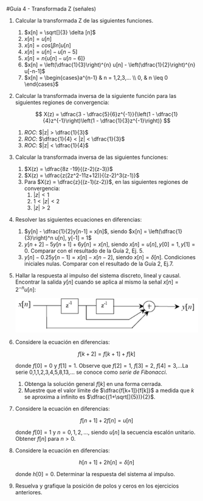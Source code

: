 #Guía 4 - Transformada Z (señales)

1.  Calcular la transformada Z de las siguientes funciones.
    
    1.  $x[n] = \sqrt[]{3} \delta [n]$
    1.  $x[n] = u[n]$
    1.  $x[n] = cos [\beta n] u[n]$
    1.  $x[n] = u[n] - u[n-5]$
    1.  $x[n] = n\{u[n] - u[n-6]\}$
    1.  $x[n] = \left(\dfrac{1}{3}\right)^{n} u[n] - \left(\dfrac{1}{2}\right)^{n} u[-n-1]$
    1.  $x[n] = \begin{cases}a^{n-1} & n = 1,2,3,... \\ 0, & n \leq 0 \end{cases}$

1.  Calcular la transformada inversa de la siguiente función para las siguientes regiones de convergencia:

    $$ X(z) = \dfrac{3 - \dfrac{5}{6}z^{-1}}{\left(1 - \dfrac{1}{4}z^{-1}\right)\left(1 - \dfrac{1}{3}z^{-1}\right)} $$

    1.  _ROC_: $|z| > \dfrac{1}{3}$
    1.  _ROC_: $\dfrac{1}{4} < |z| < \dfrac{1}{3}$
    1.  _ROC_: $|z| < \dfrac{1}{4}$

1.  Calcular la transformada inversa de las siguientes funciones:

    1.  $X(z) = \dfrac{8z -19}{(z-2)(z-3)}$
    1.  $X(z) = \dfrac{z(2z^2-11z+12)}{(z-2)^3(z-1)}$
    1.  Para $X(z) = \dfrac{z}{(z-1)(z-2)}$, en las siguientes regiones de convergencia:
        1.  $|z|<1$
        1.  $1<|z|<2$
        1.  $|z|>2$

1.  Resolver las siguientes ecuaciones en diferencias:
    
    1.  $y[n] - \dfrac{1}{2}y[n-1] = x[n]$, siendo $x[n] = \left(\dfrac{1}{3}\right)^n u[n], y[-1] = 1$
    1.  $y[n+2]- 5y[n+1]+6y[n] = x[n]$, siendo $x[n] = u[n], y[0] = 1, y[1] = 0$. Comparar con el resultado de la Guía 2, Ej. 5.
    1.  $y[n]-0.25y[n-1] = x[n] - x[n-2]$, siendo $x[n] = \delta[n]$. Condiciones iniciales nulas. Comparar con el resultado de la Guía 2, Ej.7.

1.  Hallar la respuesta al impulso del sistema discreto, lineal y causal. Encontrar la salida $y[n]$ cuando se aplica al mismo la señal $x[n] = 2^{-n}u[n]$:
    
    ![Señal ej 5](./img/ej5_g4.png "Señal ejercicio 5")

1.  Considere la ecuación en diferencias:

    $$ f[k+2] = f [k+1] + f[k] $$

    donde $f[0] = 0$ y $f[1] = 1$. Observe que $f[2] = 1$, $f[3] = 2$, $f[4] = 3$,...La serie 0,1,1,2,3,4,5,8,13,... se conoce como _serie de Fibonacci_.

    1.  Obtenga la solución general $f[k]$ en una forma cerrada.
    1.  Muestre que el valor límite de $\dfrac{f[k+1]}{f[k]}$ a medida que $k$ se aproxima a infinito es $\dfrac{(1+\sqrt[]{5})}{2}$.

1.  Considere la ecuación en diferencias:

    $$ f[n+1] + 2f[n] = u[n]  $$

    donde $f[0] = 1$ y $n = 0,1,2,...$, siendo $u[n]$ la secuencia escalón unitario. Obtener $f[n]$ para $n>0$.

1.  Considere la ecuación en diferencias:

    $$ h[n+1] + 2h[n] = \delta[n] $$

    donde $h[0] = 0$. Determinar la respuesta del sistema al impulso.

1.  Resuelva y grafique la posición de polos y ceros en los ejercicios anteriores.
